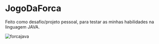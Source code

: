 # JogoDaForca

Feito como desafio/projeto pessoal, para testar as minhas habilidades na linguagem JAVA.

![forcajava](https://user-images.githubusercontent.com/97414681/179870904-28a827bd-b812-47d5-8c99-92f23ed6e142.png)
